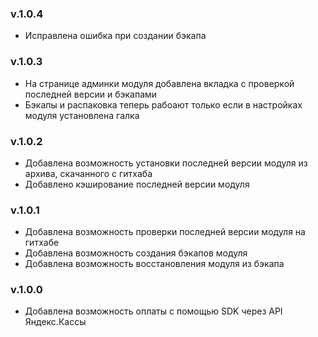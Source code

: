 ### v.1.0.4
* Исправлена ошибка при создании бэкапа

### v.1.0.3
* На странице админки модуля добавлена вкладка с проверкой последней версии и бэкапами
* Бэкапы и распаковка теперь рабоают только если в настройках модуля установлена галка

### v.1.0.2
* Добавлена возможность установки последней версии модуля из архива, скачанного с гитхаба
* Добавлено кэширование последней версии модуля

### v.1.0.1
* Добавлена возможность проверки последней версии модуля на гитхабе
* Добавлена возможность создания бэкапов модуля
* Добавлена возможность восстановления модуля из бэкапа

### v.1.0.0
* Добавлена возможность оплаты с помощью SDK через API Яндекс.Кассы
